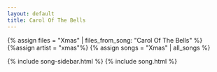 ```yaml
---
layout: default
title: Carol Of The Bells
---
```


{% assign files = "Xmas" | files_from_song: "Carol Of The Bells" %}
{%assign artist = "xmas"%}
{% assign songs = "Xmas" | all_songs %}

{% include song-sidebar.html %}
{% include song.html %}